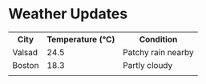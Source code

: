 # Weather Updates

<!-- WEATHER-UPDATE-START -->
<table><tr><th>City</th><th>Temperature (°C)</th><th>Condition</th></tr><tr><td>Valsad</td><td>24.5</td><td>Patchy rain nearby</td></tr><tr><td>Boston</td><td>18.3</td><td>Partly cloudy</td></tr><tr><td></td><td></td><td></td></tr></table>
<!-- WEATHER-UPDATE-END -->
